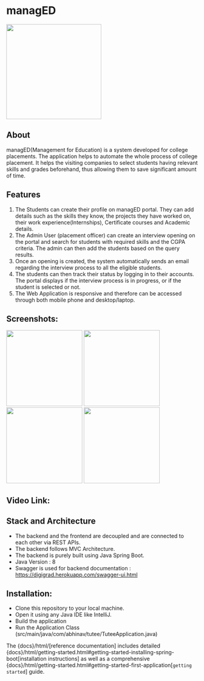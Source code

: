 # managED

<img src="https://user-images.githubusercontent.com/57250845/126905766-bbfa0316-6c5a-4c9e-9817-b54fc8037d64.jpeg" width="250" height="250"/>

## About

managED(Management for Education) is a system developed for college placements. 
The application helps to automate the whole process of college placement. 
It helps the visiting companies to select students having relevant skills and grades beforehand, thus allowing them to save significant amount of time.

## Features

1. The Students can create their profile on managED portal. They can add details such as the skills they know, the projects they have worked on, their work experience(Internships), Certificate courses and Academic details.
2. The Admin User (placement officer) can create an interview opening on the portal and search for students with required skills and the CGPA criteria. The admin can then add the students based on the query results.
3. Once an opening is created, the system automatically sends an email regarding the interview process to all the eligible students.
4. The students can then track their status by logging in to their accounts. The portal displays if the interview process is in progress, or if the student is selected or not.
5. The Web Application is responsive and therefore can be accessed through both mobile phone and desktop/laptop.

## Screenshots:

<p float="left">
  <img src="https://user-images.githubusercontent.com/57250845/126905784-af249bf6-136f-4db5-81c5-ba52cb3fcb07.png" width="200" />
  <img src="https://user-images.githubusercontent.com/57250845/126905809-eace410c-66a6-4b51-b10e-3f1ce7be3e80.png" width="200" /> 
  <img src="https://user-images.githubusercontent.com/57250845/126905720-faf4badf-e675-4e78-a354-e62fd3257852.jpeg" width="200" />
  <img src="https://user-images.githubusercontent.com/57250845/126905750-9a16ac6d-8c55-4e2f-9b77-e43203154ca2.jpeg" width="200" />
</p>


## Video Link:

## Stack and Architecture

- The backend and the frontend are decoupled and are connected to each other via REST APIs.
- The backend follows MVC Architecture.
- The backend is purely built using Java Spring Boot.
- Java Version : 8
- Swagger is used for backend documentation : https://digigrad.herokuapp.com/swagger-ui.html


## Installation:
- Clone this repository to your local machine. 
- Open it using any Java IDE like IntelliJ. 
- Build the application
- Run the Application Class (src/main/java/com/abhinav/tutee/TuteeApplication.java)

The {docs}/html/[reference documentation] includes detailed {docs}/html/getting-started.html#getting-started-installing-spring-boot[installation instructions] as well as a comprehensive {docs}/html/getting-started.html#getting-started-first-application[``getting started``] guide.
